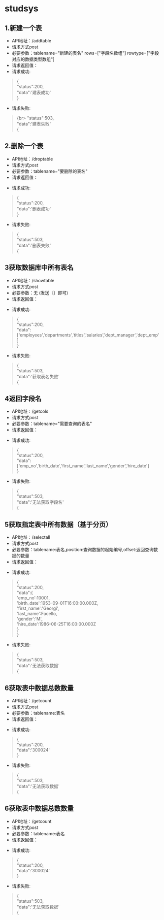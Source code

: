 # studsys<br>

## 1.新建一个表<br>
- API地址：/addtable <br>
- 请求方式post<br>
- 必要参数：tablename="新建的表名" rows=["字段名数组"] rowtype=["字段对应的数据类型数组"]<br>
- 请求返回值：<br>
- 请求成功:<br>

>{<br>
>   "status":200,<br>
>   "data":'建表成功'<br>
>}<br>

- 请求失败:<br>

>{br>
>   "status":503,<br>
>   "data":'建表失败'<br>
>{<br>

## 2.删除一个表<br>
- API地址：/droptable<br>
- 请求方式post<br>
- 必要参数：tablename="要删除的表名"<br>
- 请求返回值：<br>
* 请求成功:<br>

>{<br>
>   "status":200,<br>
>   "data":'删表成功'<br>
>}<br>

* 请求失败:<br>

>{<br>
>   "status":503,<br>
>   "data":'删表失败'<br>
>{<br>

## 3获取数据库中所有表名<br>
- API地址：/showtable<br>
- 请求方式post<br>
- 必要参数：无 (发送｛｝即可)<br>
- 请求返回值：<br>
* 请求成功:<br>

>{<br>
>   "status":200,<br>
>   "data":['employees','departments','titles','salaries','dept_manager','dept_emp']<br>
>}<br>

* 请求失败:<br>

>{<br>
>   "status":503,<br>
>   "data":'获取表名失败'<br>
>{<br>

## 4返回字段名<br>
- API地址：/getcols<br>
- 请求方式post<br>
- 必要参数：tablename="需要查询的表名"<br>
- 请求返回值：<br>
* 请求成功:<br>

>{<br>
>   "status":200,<br>
>   "data":['emp_no','birth_date','first_name','last_name','gender','hire_date']<br>
>}<br>

* 请求失败:<br>

>{<br>
>   "status":503,<br>
>   "data":'无法获取字段名'<br>
>{<br>

## 5获取指定表中所有数据（基于分页）<br>
- API地址：/selectall<br>
- 请求方式post<br>
- 必要参数：tablename:表名,position:查询数据的起始编号,offset:返回查询数据的数量<br>
- 请求返回值：<br>
* 请求成功:<br>

>{<br>
>   "status":200,<br>
>   "data":{<br>
>             'emp_no':10001,</br>
>             'birth_date':1953-09-01T16:00:00.000Z,<br>
>             'first_name':'Georgi',<br>
>             'last_name':Facello,<br>
>             'gender':'M',<br>
>             'hire_date':1986-06-25T16:00:00.000Z<br>
>           }<br>
>}<br>

* 请求失败:<br>

>{<br>
>   "status":503,<br>
>   "data":'无法获取数据'<br>
>{<br>

## 6获取表中数据总数数量<br>
- API地址：/getcount<br>
- 请求方式post<br>
- 必要参数：tablename:表名<br>
- 请求返回值：<br>
* 请求成功:<br>

>{<br>
>   "status":200,<br>
>   "data":'300024'<br>
>}<br>

* 请求失败:<br>

>{<br>
>   "status":503,<br>
>   "data":'无法获取数据'<br>
>{<br>

## 6获取表中数据总数数量<br>
- API地址：/getcount<br>
- 请求方式post<br>
- 必要参数：tablename:表名<br>
- 请求返回值：<br>
* 请求成功:<br>

>{<br>
>   "status":200,<br>
>   "data":'300024'<br>
>}<br>

* 请求失败:<br>

>{<br>
>   "status":503,<br>
>   "data":'无法获取数据'<br>
>{<br>
